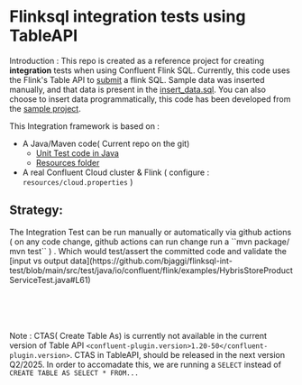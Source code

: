 # Flinksql integration tests using TableAPI   
Introduction : 
This repo is created as a reference project for creating <b>integration</b> tests when using Confluent Flink SQL. Currently, this code uses the Flink's Table API to [submit](https://github.com/bjaggi/flinksql-int-test/blob/main/src/test/java/io/confluent/flink/examples/HybrisStoreProductServiceTest.java#L47) a flink SQL. Sample data was inserted manually, and that data is present in the [insert_data.sql](https://github.com/bjaggi/flinksql-int-test/blob/main/src/main/resources/insert_data.sql). You can also choose to insert data programmatically, this code has been developed from the [sample project](https://github.com/confluentinc/learn-apache-flink-table-api-for-java-exercises/blob/main/solutions/03-building-a-streaming-pipeline/src/test/java/marketplace/CustomerServiceIntegrationTest.java#L43).


This Integration framework is based on :
- A Java/Maven code( Current repo on the git)
  - [Unit Test code in Java](https://github.com/bjaggi/flinksql-int-test/blob/main/src/test/java/io/confluent/flink/examples/HybrisStoreProductServiceTest.java#L31)
  - [Resources folder](https://github.com/bjaggi/flinksql-int-test/tree/main/src/main/resources)
- A real Confluent Cloud cluster & Flink ( configure : `resources/cloud.properties` )


<h2>Strategy:</h2> 
The Integration Test can be run manually or automatically via github actions ( on any code change, github actions can run change run a    ``mvn package/ mvn  test`` ) . Which would test/assert the committed code and validate the [input vs output data](https://github.com/bjaggi/flinksql-int-test/blob/main/src/test/java/io/confluent/flink/examples/HybrisStoreProductServiceTest.java#L61)   

<br><br><br><br>
Note : CTAS( Create Table As) is currently not available in the current version of Table API `<confluent-plugin.version>1.20-50</confluent-plugin.version>`. CTAS in TableAPI, should be released in the next version Q2/2025. In order to accomadate this, we are running a ``SELECT`` instead of ``CREATE TABLE AS SELECT * FROM...``
